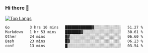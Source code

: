 ### Hi there 👋

<!--
**3Xpl0it3r/3Xpl0it3r** is a ✨ _special_ ✨ repository because its `README.md` (this file) appears on your GitHub profile.

Here are some ideas to get you started:

- 🔭 I’m currently working on ...
- 🌱 I’m currently learning ...
- 👯 I’m looking to collaborate on ...
- 🤔 I’m looking for help with ...
- 💬 Ask me about ...
- 📫 How to reach me: ...
- 😄 Pronouns: ...
- ⚡ Fun fact: ...
-->


[![Top Langs](https://github-readme-stats.vercel.app/api/top-langs/?username=3Xpl0it3r&layout=compact)](https://github.com/3Xpl0it3r/3Xpl0it3r)

<!--START_SECTION:waka-->

```txt
Go         3 hrs 10 mins   ████████████▓░░░░░░░░░░░░   51.27 %
Markdown   1 hr 53 mins    ███████▓░░░░░░░░░░░░░░░░░   30.61 %
Other      24 mins         █▓░░░░░░░░░░░░░░░░░░░░░░░   06.60 %
Bash       23 mins         █▓░░░░░░░░░░░░░░░░░░░░░░░   06.23 %
conf       13 mins         █░░░░░░░░░░░░░░░░░░░░░░░░   03.54 %
```

<!--END_SECTION:waka-->
